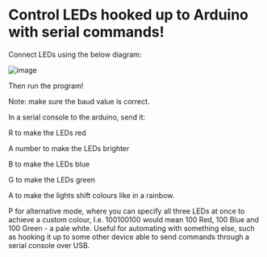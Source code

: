 # Control LEDs hooked up to Arduino with serial commands!

Connect LEDs using the below diagram:

![image](https://github.com/user-attachments/assets/8b0ce991-a353-48b1-9161-30cb0b4439ef)

Then run the program!

Note: make sure the baud value is correct.

In a serial console to the arduino, send it:

R to make the LEDs red

A number to make the LEDs brighter

B to make the LEDs blue

G to make the LEDs green

A to make the lights shift colours like in a rainbow.

P for alternative mode, where you can specify all three LEDs at once to achieve a custom colour, I.e. 100100100 would mean 100 Red, 100 Blue and 100 Green - a pale white. 
Useful for automating with something else, such as hooking it up to some other device able to send commands through a serial console over USB.
